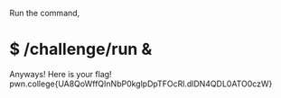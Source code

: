 Run the command,

# $ /challenge/run &
Anyways! Here is your flag!
pwn.college{UA8QoWffQInNbP0kglpDpTFOcRl.dlDN4QDL0ATO0czW}
